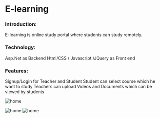 # E-learning
					
### Introduction:
E-learning is online study portal where students can study remotely.

### Technology:
Asp.Net as Backend
Html/CSS / Javascript /JQuery as Front end
### Features:
Signup/Login for Teacher and Student
Student can select course which he want to study
Teachers can upload Videos and Documents which can be viewed by students



![home](https://user-images.githubusercontent.com/24355495/37876552-7c952af6-3067-11e8-83ea-643fbbbe732c.PNG)

![home](https://user-images.githubusercontent.com/24355495/37876574-c925bfb6-3067-11e8-83d1-7118b5f23de2.PNG)
![home](https://user-images.githubusercontent.com/24355495/37876579-d330ddd8-3067-11e8-9145-bb1d639c0d98.PNG)


 
 

 

 
